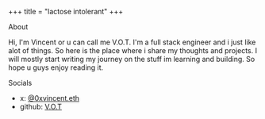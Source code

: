 +++
title = "lactose intolerant"
+++

<div class="section">
<div class="section-title">About</div>

Hi, I'm Vincent or u can call me V.O.T. I'm a full stack engineer and i just like alot of things. So here is the place where i share my thoughts and projects. I will mostly start writing my journey on the stuff im learning and building. So hope u guys enjoy reading it.

</div>

<div class="section">
<div class="section-title">Socials</div>

- x: [@0xvincent.eth](https://x.com/0xvincent_eth)
- github: [V.O.T](https://github.com/makluganteng)

</div>